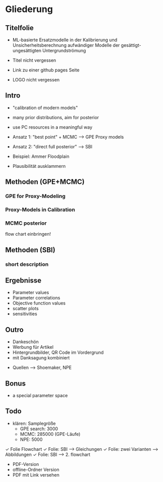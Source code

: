 # Gliederung 

## Titelfolie
* ML-basierte Ersatzmodelle in der Kalibrierung und Unsicherheitsberechnung aufwändiger Modelle der gesättigt-ungesättigten Untergrundströmung
* Titel nicht vergessen
* Link zu einer github pages Seite

* LOGO nicht vergessen

## Intro
* "calibration of modern models"
* many prior distributions, aim for posterior
* use PC resources in a meaningful way
* Ansatz 1: "best point" + MCMC --> GPE Proxy models
* Ansatz 2: "direct full posterior" --> SBI 
* Beispiel: Ammer Floodplain

* Plausibilität ausklammern

## Methoden (GPE+MCMC)
### GPE for Proxy-Modeling
### Proxy-Models in Calibration
### MCMC posterior

flow chart einbringen!

## Methoden (SBI)
### short description

## Ergebnisse
* Parameter values
* Parameter correlations
* Objective function values
* scatter plots
* sensitivities

## Outro
* Dankeschön
* Werbung für Artikel
* Hintergrundbilder, QR Code im Vordergrund
* mit Danksagung kombiniert

+ Quellen
  --> Shoemaker, NPE

## Bonus
* a special parameter space

## Todo
* klären: Samplegröße
  * GPE search: 3000
  * MCMC: 285000 (GPE-Läufe)
  * NPE: 5000


✓ Folie Flowchart
✓ Folie: SBI --> Gleichungen
✓ Folie: zwei Varianten --> Abbildungen
✓ Folie: SBI --> 2. flowchart
* PDF-Version
* offline-Ordner Version
* PDF mit Link versehen